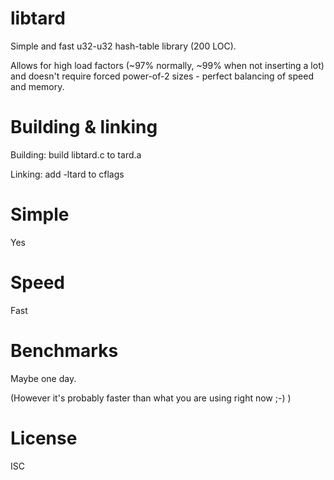 # libtard
Simple and fast u32-u32 hash-table library (200 LOC).

Allows for high load factors (~97% normally, ~99% when not inserting a lot) and
doesn't require forced power-of-2 sizes - perfect balancing of speed and memory.

# Building & linking
Building: build libtard.c to tard.a

Linking: add -ltard to cflags

# Simple
Yes

# Speed
Fast

# Benchmarks
Maybe one day.

(However it's probably faster than what you are using right now ;-) )

# License
ISC
